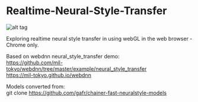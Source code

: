 # Realtime-Neural-Style-Transfer

![alt tag](https://raw.githubusercontent.com/garynewby/Realtime-Neural-Style-Transfer/master/screen.png)

Exploring realtime neural style transfer in using webGL in the web browser - Chrome only.

Based on webdnn neural_style_transfer demo:  
https://github.com/mil-tokyo/webdnn/tree/master/example/neural_style_transfer  
https://mil-tokyo.github.io/webdnn

Models converted from:  
git clone https://github.com/gafr/chainer-fast-neuralstyle-models
